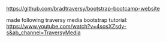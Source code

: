 https://github.com/bradtraversy/bootstrap-bootcamp-website

made following traversy media bootstrap tutorial:
https://www.youtube.com/watch?v=4sosXZsdy-s&ab_channel=TraversyMedia
